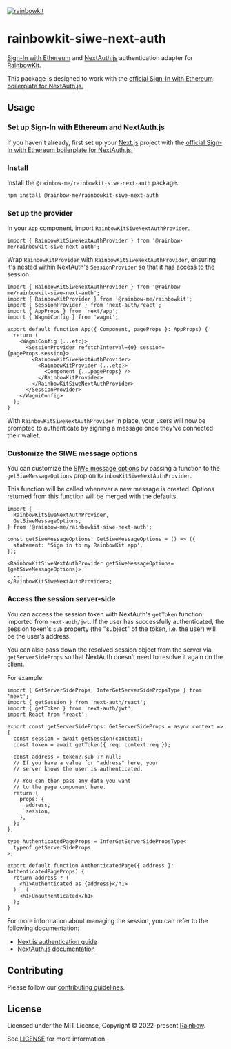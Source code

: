 <a href="https://rainbowkit.com">
  <img alt="rainbowkit" src="https://user-images.githubusercontent.com/372831/168174718-685980e0-391e-4621-94a1-29bf83979fa5.png" />
</a>

# rainbowkit-siwe-next-auth

[Sign-In with Ethereum](https://login.xyz) and [NextAuth.js](https://next-auth.js.org) authentication adapter for [RainbowKit](https://www.rainbowkit.com).

This package is designed to work with the [official Sign-In with Ethereum boilerplate for NextAuth.js.](https://docs.login.xyz/integrations/nextauth.js)

## Usage

### Set up Sign-In with Ethereum and NextAuth.js

If you haven't already, first set up your [Next.js](https://nextjs.org) project with the [official Sign-In with Ethereum boilerplate for NextAuth.js.](https://docs.login.xyz/integrations/nextauth.js)

### Install

Install the `@rainbow-me/rainbowkit-siwe-next-auth` package.

```bash
npm install @rainbow-me/rainbowkit-siwe-next-auth
```

### Set up the provider

In your `App` component, import `RainbowKitSiweNextAuthProvider`.

```tsx
import { RainbowKitSiweNextAuthProvider } from '@rainbow-me/rainbowkit-siwe-next-auth';
```

Wrap `RainbowKitProvider` with `RainbowKitSiweNextAuthProvider`, ensuring it's nested within NextAuth's `SessionProvider` so that it has access to the session.

```tsx
import { RainbowKitSiweNextAuthProvider } from '@rainbow-me/rainbowkit-siwe-next-auth';
import { RainbowKitProvider } from '@rainbow-me/rainbowkit';
import { SessionProvider } from 'next-auth/react';
import { AppProps } from 'next/app';
import { WagmiConfig } from 'wagmi';

export default function App({ Component, pageProps }: AppProps) {
  return (
    <WagmiConfig {...etc}>
      <SessionProvider refetchInterval={0} session={pageProps.session}>
        <RainbowKitSiweNextAuthProvider>
          <RainbowKitProvider {...etc}>
            <Component {...pageProps} />
          </RainbowKitProvider>
        </RainbowKitSiweNextAuthProvider>
      </SessionProvider>
    </WagmiConfig>
  );
}
```

With `RainbowKitSiweNextAuthProvider` in place, your users will now be prompted to authenticate by signing a message once they've connected their wallet.

### Customize the SIWE message options

You can customize the [SIWE message options](https://github.com/spruceid/siwe/blob/v1.1.6/packages/siwe/lib/client.ts#L29) by passing a function to the `getSiweMessageOptions` prop on `RainbowKitSiweNextAuthProvider`.

This function will be called whenever a new message is created. Options returned from this function will be merged with the defaults.

```tsx
import {
  RainbowKitSiweNextAuthProvider,
  GetSiweMessageOptions,
} from '@rainbow-me/rainbowkit-siwe-next-auth';

const getSiweMessageOptions: GetSiweMessageOptions = () => ({
  statement: 'Sign in to my RainbowKit app',
});

<RainbowKitSiweNextAuthProvider getSiweMessageOptions={getSiweMessageOptions}>
  ...
</RainbowKitSiweNextAuthProvider>;
```

### Access the session server-side

You can access the session token with NextAuth's `getToken` function imported from `next-auth/jwt`. If the user has successfully authenticated, the session token's `sub` property (the "subject" of the token, i.e. the user) will be the user's address.

You can also pass down the resolved session object from the server via `getServerSideProps` so that NextAuth doesn't need to resolve it again on the client.

For example:

```tsx
import { GetServerSideProps, InferGetServerSidePropsType } from 'next';
import { getSession } from 'next-auth/react';
import { getToken } from 'next-auth/jwt';
import React from 'react';

export const getServerSideProps: GetServerSideProps = async context => {
  const session = await getSession(context);
  const token = await getToken({ req: context.req });

  const address = token?.sub ?? null;
  // If you have a value for "address" here, your
  // server knows the user is authenticated.

  // You can then pass any data you want
  // to the page component here.
  return {
    props: {
      address,
      session,
    },
  };
};

type AuthenticatedPageProps = InferGetServerSidePropsType<
  typeof getServerSideProps
>;

export default function AuthenticatedPage({ address }: AuthenticatedPageProps) {
  return address ? (
    <h1>Authenticated as {address}</h1>
  ) : (
    <h1>Unauthenticated</h1>
  );
}
```

For more information about managing the session, you can refer to the following documentation:

- [Next.js authentication guide](https://nextjs.org/docs/authentication)
- [NextAuth.js documentation](https://next-auth.js.org)

## Contributing

Please follow our [contributing guidelines](../../.github/CONTRIBUTING.md).

## License

Licensed under the MIT License, Copyright © 2022-present [Rainbow](https://rainbow.me).

See [LICENSE](../../LICENSE) for more information.
